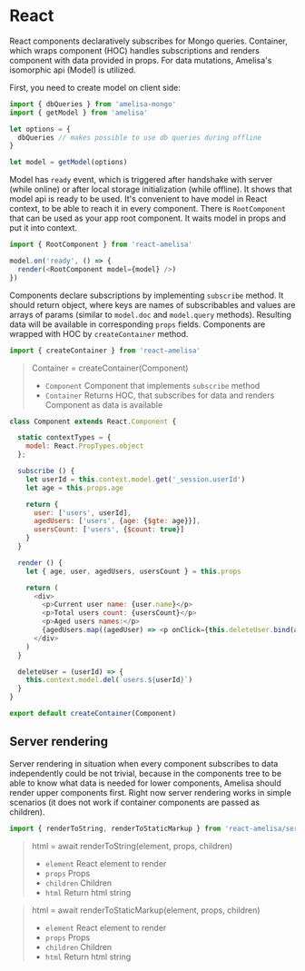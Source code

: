 # React

React components declaratively subscribes for Mongo queries. Container, which wraps component (HOC) handles subscriptions and renders component with data provided in props. For data mutations, Amelisa's isomorphic api (Model) is utilized.

First, you need to create model on client side:

```js
import { dbQueries } from 'amelisa-mongo'
import { getModel } from 'amelisa'

let options = {
  dbQueries // makes possible to use db queries during offline
}

let model = getModel(options)
```

Model has `ready` event, which is triggered after handshake with server (while online) or after local storage initialization (while offline). It shows that model api is ready to be used.
It's convenient to have model in React context, to be able to reach it in every component. There is `RootComponent` that can be used as your app root component. It waits model in props and put it into context.

```js
import { RootComponent } from 'react-amelisa'

model.on('ready', () => {
  render(<RootComponent model={model} />)
})
```

Components declare subscriptions by implementing `subscribe` method. It should return object, where keys are names of subscribables and values are arrays of params (similar to `model.doc` and `model.query` methods). Resulting data will be available in corresponding `props` fields.
Components are wrapped with HOC by `createContainer` method.

```js
import { createContainer } from 'react-amelisa'
```

> Container = createContainer(Component)
> * `Component` Component that implements `subscribe` method
> * `Container` Returns HOC, that subscribes for data and renders Component as data is available

```js
class Component extends React.Component {

  static contextTypes = {
    model: React.PropTypes.object
  };

  subscribe () {
    let userId = this.context.model.get('_session.userId')
    let age = this.props.age

    return {
      user: ['users', userId],
      agedUsers: ['users', {age: {$gte: age}}],
      usersCount: ['users', {$count: true}]
    }
  }

  render () {
    let { age, user, agedUsers, usersCount } = this.props

    return (
      <div>
        <p>Current user name: {user.name}</p>
        <p>Total users count: {usersCount}</p>
        <p>Aged users names:</p>
        {agedUsers.map((agedUser) => <p onClick={this.deleteUser.bind(agedUser._id)}>{agedUser.name}</p>)}
      </div>
    )
  }

  deleteUser = (userId) => {
    this.context.model.del(`users.${userId}`)
  }
}

export default createContainer(Component)
```

## Server rendering

Server rendering in situation when every component subscribes to data independently could be not trivial, because in the components tree to be able to know what data is needed for lower components, Amelisa should render upper components first. Right now server rendering works in simple scenarios (it does not work if container components are passed as children).

```js
import { renderToString, renderToStaticMarkup } from 'react-amelisa/server'
```

> html = await renderToString(element, props, children)
> * `element` React element to render
> * `props` Props
> * `children` Children
> * `html` Return html string

> html = await renderToStaticMarkup(element, props, children)
> * `element` React element to render
> * `props` Props
> * `children` Children
> * `html` Return html string
